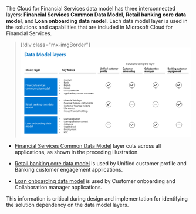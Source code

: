 The Cloud for Financial Services data model has three interconnected layers: **Financial Services Common Data Model**, **Retail banking core data model**, and **Loan onboarding data model**. Each data model layer is used in the solutions and capabilities that are included in Microsoft Cloud for Financial Services.

> [!div class="mx-imgBorder"]
> [![Table of data model layers showing key tables and solutions that use the layer.](../media/layers.png)](../media/layers.png#lightbox)

- [Financial Services Common Data Model](/common-data-model/schema/core/industrycommon/financialservices/financialservicescommondatamodel/overview/?azure-portal=true) layer cuts across all applications, as shown in the preceding illustration.

- [Retail banking core data model](/common-data-model/schema/core/industrycommon/financialservices/retailbankingcoredatamodel/overview/?azure-portal=true) is used by Unified customer profile and Banking customer engagement applications.

- [Loan onboarding data model](/common-data-model/schema/core/industrycommon/financialservices/loanonboardingdatamodel/overview/?azure-portal=true) is used by Customer onboarding and Collaboration manager applications.

This information is critical during design and implementation for identifying the solution dependency on the data model layers.
